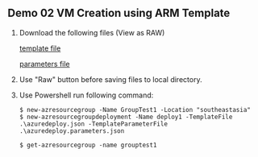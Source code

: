 ## Demo 02 VM Creation using ARM Template

1. Download the following files (View as RAW)
    
    [template file](./resources/template-1/azuredeploy.json)

    [parameters file](./resources/template-1/azuredeploy.parameters.json)

2.  Use "Raw" button before saving files to local directory. 

3.  Use Powershell run following command:

    ```pwsh
    $ new-azresourcegroup -Name GroupTest1 -Location "southeastasia"
    $ new-azresourcegroupdeployment -Name deploy1 -TemplateFile .\azuredeploy.json -TemplateParameterFile .\azuredeploy.parameters.json

    $ get-azresourcegroup -name grouptest1
    ```

    
